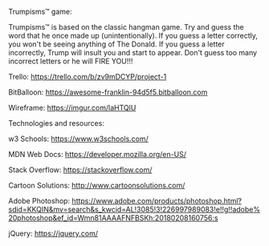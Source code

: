 Trumpisms™ game:

Trumpisms™ is based on the classic hangman game.
Try and guess the word that he once made up (unintentionally).
If you guess a letter correctly, you won't be seeing anything of The Donald.
If you guess a letter incorrectly, Trump will insult you and start to appear.
Don't guess too many incorrect letters or he will FIRE YOU!!!


Trello:
https://trello.com/b/zv9mDCYP/project-1

BitBalloon:
https://awesome-franklin-94d5f5.bitballoon.com

Wireframe:
https://imgur.com/laHTQlU


Technologies and resources:

w3 Schools:
https://www.w3schools.com/

MDN Web Docs:
https://developer.mozilla.org/en-US/

Stack Overflow:
https://stackoverflow.com/

Cartoon Solutions:
http://www.cartoonsolutions.com/

Adobe Photoshop:
https://www.adobe.com/products/photoshop.html?sdid=KKQIN&mv=search&s_kwcid=AL!3085!3!226997989083!e!!g!!adobe%20photoshop&ef_id=Wmn81AAAAFNFBSKh:20180208160756:s

jQuery:
https://jquery.com/


